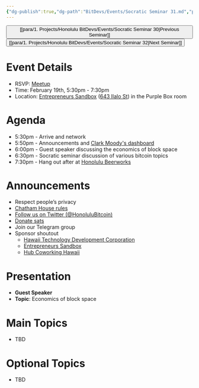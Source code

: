 ```yaml
---
{"dg-publish":true,"dg-path":"BitDevs/Events/Socratic Seminar 31.md","permalink":"/bit-devs/events/socratic-seminar-31/","title":"Socratic Seminar 31","tags":["bitdevs","bitcoin","resource","socratic-31"],"noteIcon":"3","created":"2024-01-06T20:54:09.491-10:00","updated":"2024-02-13T18:57:14.199-10:00"}
---
```




<button class="obsidian-button previous-seminar">[[para/1. Projects/Honolulu BitDevs/Events/Socratic Seminar 30\|Previous Seminar]]</button> <button class="obsidian-button next-seminar">[[para/1. Projects/Honolulu BitDevs/Events/Socratic Seminar 32\|Next Seminar]]</button>

# Event Details

- RSVP: [Meetup](https://www.meetup.com/honolulu-bitdevs/events/298389326/)
- Time: February 19th, 5:30pm - 7:30pm
- Location: [Entrepreneurs Sandbox](https://sandboxhawaii.org/) ([643 Ilalo St](https://goo.gl/maps/3Zj38htV13iUn4dcA)) in the Purple Box room

# Agenda

- 5:30pm - Arrive and network  
- 5:50pm - Announcements and [Clark Moody's dashboard](https://bitcoin.clarkmoody.com/dashboard/)
- 6:00pm - Guest speaker discussing the economics of block space
- 6:30pm - Socratic seminar discussion of various bitcoin topics
- 7:30pm - Hang out after at [Honolulu Beerworks](https://www.honolulubeerworks.com/)

# Announcements

- Respect people’s privacy
- [Chatham House rules](https://www.chathamhouse.org/about-us/chatham-house-rule)
- [Follow us on Twitter (@HonoluluBitcoin)](https://twitter.com/HonoluluBitcoin)
- [Donate sats](https://checkout.opennode.com/p/5dea6b7a-d33c-4fda-b54c-98f092814c7d)
- Join our Telegram group
- Sponsor shoutout
	- [Hawaii Technology Development Corporation](https://www.htdc.org/about/)
	- [Entrepreneurs Sandbox](https://sandboxhawaii.org/)
	- [Hub Coworking Hawaii](https://hubcoworkinghi.com/)

# Presentation

- **Guest Speaker**
- **Topic**: Economics of block space

# Main Topics

- TBD

# Optional Topics

- TBD